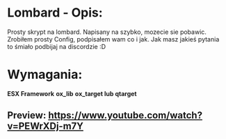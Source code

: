# Lombard - Opis:
Prosty skrypt na lombard. Napisany na szybko, mozecie sie pobawic. Zrobiłem prosty Config, podpisałem wam co i jak.  Jak masz jakieś pytania to śmiało podbijaj na discordzie :D

# Wymagania:
**ESX Framework**
**ox_lib**
**ox_target lub qtarget**

## Preview: https://www.youtube.com/watch?v=PEWrXDj-m7Y
